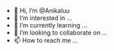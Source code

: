 - 👋 Hi, I’m @Anikaluu
- 👀 I’m interested in ...
- 🌱 I’m currently learning ...
- 💞️ I’m looking to collaborate on ...
- 📫 How to reach me ...

<!---
Anikaluu/Anikaluu is a ✨ special ✨ repository because its `README.md` (this file) appears on your GitHub profile.
You can click the Preview link to take a look at your changes.
--->
